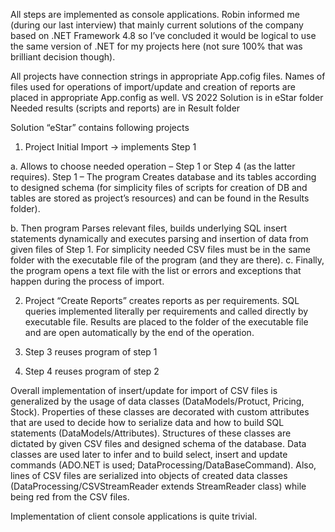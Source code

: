 All steps are implemented as console applications. 
Robin informed me (during our last interview) that mainly current solutions of the company based on .NET Framework 4.8 so I’ve concluded it would be logical to use the same version of .NET for my projects here (not sure 100% that was brilliant decision though).

All projects have connection strings in appropriate App.cofig files. 
Names of files used for operations of import/update and creation of reports are placed in appropriate App.config as well.
VS 2022 Solution is in eStar folder
Needed results (scripts and reports) are in Result folder

Solution “eStar” contains following projects 

1.	Project Initial Import -> implements Step 1

a.	Allows to choose needed operation – Step 1 or Step 4 (as the latter requires). 
Step 1 – The program Creates database and its tables according to designed schema (for simplicity files of scripts for creation of DB and tables are stored as project’s resources) and can be found in the Results folder). 
 
b.	Then program Parses relevant files, builds underlying SQL insert statements dynamically and executes parsing and insertion of data from given files of Step 1. For simplicity needed CSV files must be in the same folder with the executable file of the program (and they are there). 
c.	Finally, the program opens a text file with the list or errors and exceptions that happen during the process of import. 

2.	Project “Create Reports” creates reports as per requirements. SQL queries implemented literally per requirements and called directly by executable file. Results are placed to the folder of the executable file and are open automatically by the end of the operation.

3.	Step 3 reuses program of step 1

4.	Step 4 reuses program of step 2


Overall implementation of insert/update for import of CSV files is generalized by the usage of data classes (DataModels/Protuct, Pricing, Stock). Properties of these classes are decorated with custom attributes that are used to decide how to serialize data and how to build SQL statements (DataModels/Attributes). Structures of these classes are dictated by given CSV files and designed schema of the database. 
Data classes are used later to infer and to build select, insert and update commands (ADO.NET is used; DataProcessing/DataBaseCommand<T>). Also, lines of CSV files are serialized into objects of created data classes (DataProcessing/CSVStreamReader extends StreamReader class) while being red from the CSV files.

Implementation of client console applications is quite trivial.
